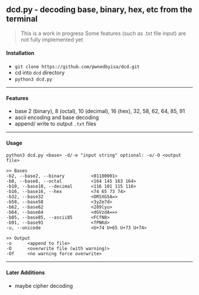 ## dcd.py - decoding base, binary, hex, etc from the terminal

> This is a work in progress
> Some features (such as .txt file input) are not fully implemented yet

#### Installation
- `git clone https://github.com/pwnedbyisa/dcd.git`
- cd into `dcd` directory
- `python3 dcd.py`

___
#### Features
- base 2 (binary), 8 (octal), 10 (decimal), 16 (hex), 32, 58, 62, 64, 85, 91
- ascii encoding and base decoding
- append/ write to output `.txt` files

___
#### Usage
```
python3 dcd.py <base> -d/-e "input string" optional: -o/-O <output file>

>> Bases
-b2, --base2, --binary          <01100001>
-b8, --base8, --octal           <164 145 163 164>
-b10, --base10, --decimal       <116 101 115 116>
-b16, --base16, --hex           <74 65 73 74>
-b32, --base32                  <ORSXG5A=>
-b58, --base58                  <3yZe7d>
-b62, --base62                  <289lyu>
-b64, --base64                  <dGVzdA==>
-b85, --base85, --ascii85       <FCfN8>
-b91, --base91                  <fPNKd>
-u, --unicode                   <U+74 U+65 U+73 U+74>

>> Output
-o      <append to file>
-O      <overwrite file (with warning)>
-Of     <no warning force overwrite>
```

___
#### Later Additions
- maybe cipher decoding
